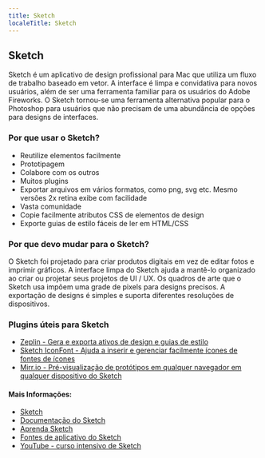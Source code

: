 ```yaml
---
title: Sketch
localeTitle: Sketch
---
```

## Sketch

Sketch é um aplicativo de design profissional para Mac que utiliza um fluxo de trabalho baseado em vetor. A interface é limpa e convidativa para novos usuários, além de ser uma ferramenta familiar para os usuários do Adobe Fireworks. O Sketch tornou-se uma ferramenta alternativa popular para o Photoshop para usuários que não precisam de uma abundância de opções para designs de interfaces.

### Por que usar o Sketch?

*   Reutilize elementos facilmente
*   Prototipagem
*   Colabore com os outros
*   Muitos plugins
*   Exportar arquivos em vários formatos, como png, svg etc. Mesmo versões 2x retina exibe com facilidade
*   Vasta comunidade
*   Copie facilmente atributos CSS de elementos de design
*   Exporte guias de estilo fáceis de ler em HTML/CSS

### Por que devo mudar para o Sketch?

O Sketch foi projetado para criar produtos digitais em vez de editar fotos e imprimir gráficos. A interface limpa do Sketch ajuda a mantê-lo organizado ao criar ou projetar seus projetos de UI / UX. Os quadros de arte que o Sketch usa impõem uma grade de pixels para designs precisos. A exportação de designs é simples e suporta diferentes resoluções de dispositivos.

### Plugins úteis para Sketch

*   [Zeplin - Gera e exporta ativos de design e guias de estilo](https://zeplin.io/)
*   [Sketch IconFont - Ajuda a inserir e gerenciar facilmente ícones de fontes de ícones](https://github.com/keremciu/sketch-iconfont)
*   [Mirr.io - Pré-visualização de protótipos em qualquer navegador em qualquer dispositivo do Sketch](https://mirr.io/)

#### Mais Informações:

*   [Sketch](https://www.sketchapp.com)
*   [Documentação do Sketch](https://www.sketchapp.com/docs/)
*   [Aprenda Sketch](http://learnsketch.com/tutorials)
*   [Fontes de aplicativo do Sketch](https://www.sketchappsources.com/)
*   [YouTube - curso intensivo de Sketch](https://www.youtube.com/playlist?list=PLWlUJU11tp4fEXI8deWhBQAHDv9R23WHB)
